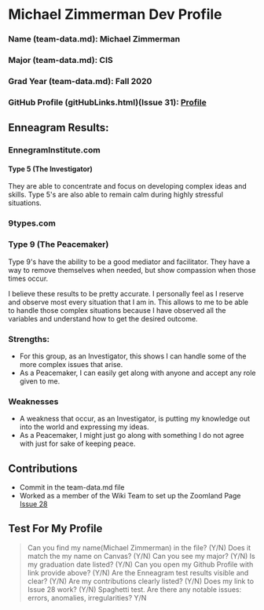 # Michael Zimmerman Dev Profile

### Name (team-data.md): Michael Zimmerman
### Major (team-data.md): CIS
### Grad Year (team-data.md): Fall 2020
### GitHub Profile (gitHubLinks.html)(Issue 31): [Profile](https://github.com/mzimmerman0)

## Enneagram Results:
### EnnegramInstitute.com

#### Type 5 (The Investigator)
They are able to concentrate and focus on developing complex ideas and skills. Type 5's are also able to remain calm during highly stressful situations.

### 9types.com
### Type 9 (The Peacemaker)
Type 9's have the ability to be a good mediator and facilitator. They have a way to remove themselves when needed, but show compassion when those times occur. 

I believe these results to be pretty accurate. I personally feel as I reserve and observe most every situation that I am in. This allows to me to be able to handle those complex situations because I have observed all the variables and understand how to get the desired outcome. 

### Strengths:
- For this group, as an Investigator, this shows I can handle some of the more complex issues that arise.
- As a Peacemaker, I can easily get along with anyone and accept any role given to me.

### Weaknesses
- A weakness that occur, as an Investigator, is putting my knowledge out into the world and expressing my ideas.
- As a Peacemaker, I might just go along with something I do not agree with just for sake of keeping peace. 

## Contributions
- Commit in the team-data.md file
- Worked as a member of the Wiki Team to set up the Zoomland Page [Issue 28](https://github.com/barrycumbie/una-capstone-devops/issues/28)

## Test For My Profile
> Can you find my name(Michael Zimmerman) in the file? (Y/N)
> Does it match the my name on Canvas? (Y/N)
> Can you see my major? (Y/N)
> Is my graduation date listed? (Y/N)
> Can you open my Github Profile with link provide above? (Y/N)
> Are the Enneagram test results visible and clear? (Y/N)
> Are my contributions clearly listed? (Y/N)
> Does my link to Issue 28 work? (Y/N)
> Spaghetti test. Are there any notable issues: errors, anomalies, irregularities? Y/N